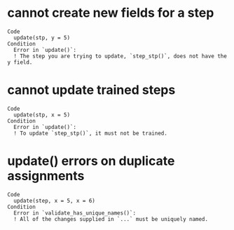 # cannot create new fields for a step

    Code
      update(stp, y = 5)
    Condition
      Error in `update()`:
      ! The step you are trying to update, `step_stp()`, does not have the y field.

# cannot update trained steps

    Code
      update(stp, x = 5)
    Condition
      Error in `update()`:
      ! To update `step_stp()`, it must not be trained.

# update() errors on duplicate assignments

    Code
      update(step, x = 5, x = 6)
    Condition
      Error in `validate_has_unique_names()`:
      ! All of the changes supplied in `...` must be uniquely named.

